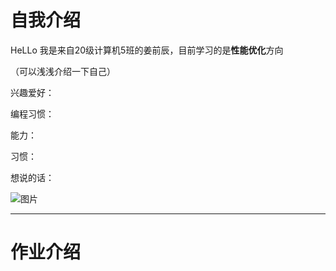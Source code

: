 # 自我介绍

HeLLo 我是来自20级计算机5班的姜前辰，目前学习的是**性能优化**方向

（可以浅浅介绍一下自己）

兴趣爱好：

编程习惯：

能力：

习惯：


想说的话：


![图片](https://user-images.githubusercontent.com/111861051/198684660-2185c822-10ef-4ced-aedf-5900238f0ab2.png)


----

# 作业介绍
